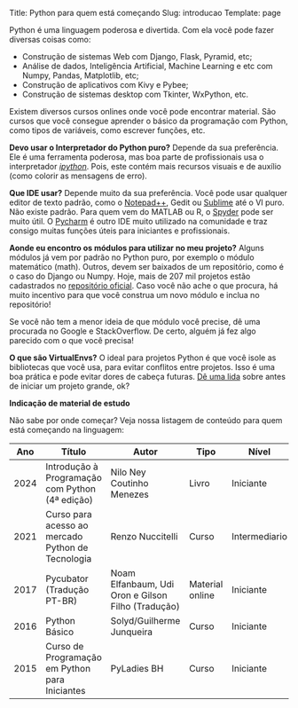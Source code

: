 Title: Python para quem está começando
Slug: introducao
Template: page

Python é uma linguagem poderosa e divertida. Com ela você pode fazer diversas coisas como:

* Construção de sistemas Web com Django, Flask, Pyramid, etc;
* Análise de dados, Inteligência Artificial, Machine Learning e etc com Numpy, Pandas, Matplotlib, etc;
* Construção de aplicativos com Kivy e Pybee;
* Construção de sistemas desktop com Tkinter, WxPython, etc.

Existem diversos cursos onlines onde você pode encontrar material. São cursos
que você consegue aprender o básico da programação com Python, como tipos de
variáveis, como escrever funções, etc.

**Devo usar o Interpretador do Python puro?**
Depende da sua preferência. Ele é uma ferramenta poderosa, mas boa parte de
profissionais usa o interpretador [*ipython*](http://ipython.org/). Pois, este
contém mais recursos visuais e de auxílio (como colorir as mensagens de erro).

**Que IDE usar?**
Depende muito da sua preferência. Você pode usar qualquer editor de texto padrão, como o [Notepad++](https://notepad-plus-plus.org/), Gedit ou [Sublime](http://sublimetext.com/) até o VI puro. Não existe padrão.
Para quem vem do MATLAB ou R, o [Spyder](https://github.com/spyder-ide/spyder) pode ser muito útil. O [Pycharm](https://www.jetbrains.com/pycharm/) é outro IDE muito utilizado na comunidade e traz consigo muitas funções úteis para iniciantes e profissionais.

**Aonde eu encontro os módulos para utilizar no meu projeto?**
Alguns módulos já vem por padrão no Python puro, por exemplo o módulo matemático
(math). Outros, devem ser baixados de um repositório, como é o caso do Django ou
Numpy. Hoje, mais de 207 mil projetos estão cadastrados no
[repositório oficial](https://pypi.org/). Caso você não ache o que procura, há
muito incentivo para que você construa um novo módulo e inclua no repositório!

Se você não tem a menor ideia de que módulo você precise, dê uma procurada no
Google e StackOverflow. De certo, alguém já fez algo parecido com o que você
precisa!

**O que são VirtualEnvs?**
O ideal para projetos Python é que você isole as bibliotecas que você usa, para evitar conflitos entre projetos. 
Isso é uma boa prática e pode evitar dores de cabeça futuras. [Dê uma lida](https://virtualenv.pypa.io/en/stable/) sobre antes de iniciar um projeto grande, ok?

**Indicação de material de estudo**

Não sabe por onde começar? Veja nossa listagem de conteúdo para quem está começando na linguagem:

 Ano | Título | Autor | Tipo | Nível | Grátis? | Link 
-----|--------|-------|------|-------|---------|------
 2024 | Introdução à Programação com Python (4ª edição) | Nilo Ney Coutinho Menezes | Livro | Iniciante | Não | [link](http://python.nilo.pro.br/)
 2021 | Curso para acesso ao mercado Python de Tecnologia  | Renzo Nuccitelli | Curso | Intermediario | Não | [link](https://www.python.pro.br/)
 2017 | Pycubator (Tradução PT-BR) | Noam Elfanbaum, Udi Oron e Gilson Filho (Tradução) | Material online | Iniciante | Sim | [link](http://df.python.org.br/pycubator/)
 2016 | Python Básico  | Solyd/Guilherme Junqueira | Curso | Iniciante | Sim	 | [link](https://solyd.com.br/treinamentos/python-basico)
 2015 | Curso de Programação em Python para Iniciantes | PyLadies BH | Curso | Iniciante | Sim | [link](https://www.youtube.com/watch?v=O2xKiMl-d7Y&list=PL70CUfm2J_8SXFHovpVUbq8lB2JSuUXgk) 
